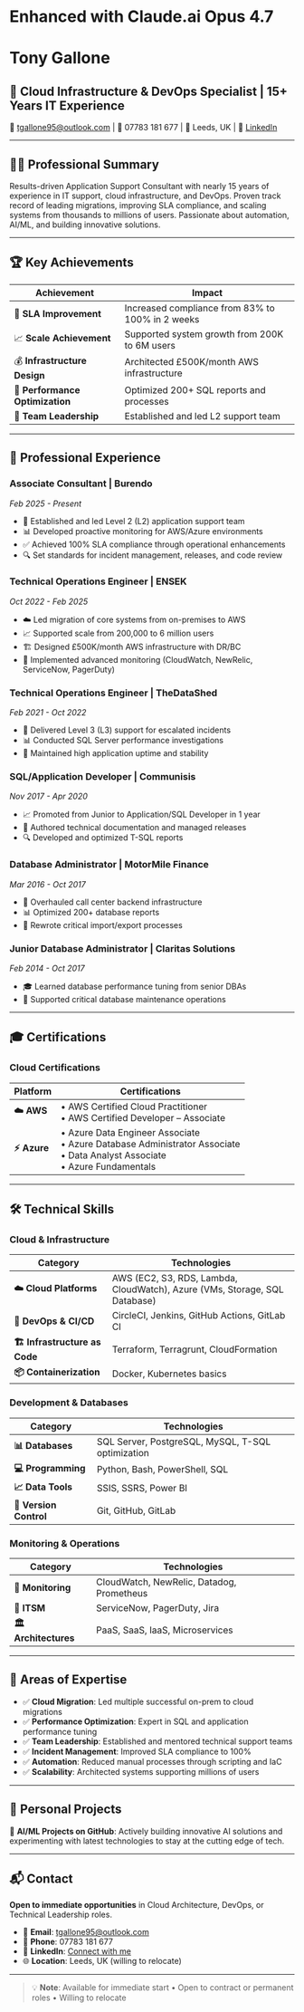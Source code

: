 # Enhanced with Claude.ai Opus 4.7

# Tony Gallone 
## 🚀 Cloud Infrastructure & DevOps Specialist | 15+ Years IT Experience

📧 tgallone95@outlook.com | 📱 07783 181 677 | 📍 Leeds, UK | 💼 [LinkedIn](https://www.linkedin.com/in/tonygallone288424a7/)

---

## 👨‍💻 Professional Summary

Results-driven Application Support Consultant with nearly 15 years of experience in IT support, cloud infrastructure, and DevOps. Proven track record of leading migrations, improving SLA compliance, and scaling systems from thousands to millions of users. Passionate about automation, AI/ML, and building innovative solutions.

---

## 🏆 Key Achievements

| Achievement | Impact |
|-------------|---------|
| 🎯 **SLA Improvement** | Increased compliance from 83% to 100% in 2 weeks |
| 📈 **Scale Achievement** | Supported system growth from 200K to 6M users |
| 💰 **Infrastructure Design** | Architected £500K/month AWS infrastructure |
| 🔧 **Performance Optimization** | Optimized 200+ SQL reports and processes |
| 👥 **Team Leadership** | Established and led L2 support team |

---

## 💼 Professional Experience

### **Associate Consultant** | Burendo
*Feb 2025 - Present*

- 🚀 Established and led Level 2 (L2) application support team
- 📊 Developed proactive monitoring for AWS/Azure environments
- ✅ Achieved 100% SLA compliance through operational enhancements
- 🔍 Set standards for incident management, releases, and code review

### **Technical Operations Engineer** | ENSEK
*Oct 2022 - Feb 2025*

- ☁️ Led migration of core systems from on-premises to AWS
- 📈 Supported scale from 200,000 to 6 million users
- 🏗️ Designed £500K/month AWS infrastructure with DR/BC
- 📡 Implemented advanced monitoring (CloudWatch, NewRelic, ServiceNow, PagerDuty)

### **Technical Operations Engineer** | TheDataShed
*Feb 2021 - Oct 2022*

- 🔧 Delivered Level 3 (L3) support for escalated incidents
- 📊 Conducted SQL Server performance investigations
- 🎯 Maintained high application uptime and stability

### **SQL/Application Developer** | Communisis
*Nov 2017 - Apr 2020*

- 📈 Promoted from Junior to Application/SQL Developer in 1 year
- 📝 Authored technical documentation and managed releases
- 🔍 Developed and optimized T-SQL reports

### **Database Administrator** | MotorMile Finance
*Mar 2016 - Oct 2017*

- 🔄 Overhauled call center backend infrastructure
- 📊 Optimized 200+ database reports
- 🔧 Rewrote critical import/export processes

### **Junior Database Administrator** | Claritas Solutions
*Feb 2014 - Oct 2017*

- 🎓 Learned database performance tuning from senior DBAs
- 🔧 Supported critical database maintenance operations

---

## 🎓 Certifications

### Cloud Certifications
| Platform | Certifications |
|----------|----------------|
| **☁️ AWS** | • AWS Certified Cloud Practitioner<br>• AWS Certified Developer – Associate |
| **⚡ Azure** | • Azure Data Engineer Associate<br>• Azure Database Administrator Associate<br>• Data Analyst Associate<br>• Azure Fundamentals |

---

## 🛠️ Technical Skills

### Cloud & Infrastructure
| Category | Technologies |
|----------|--------------|
| **☁️ Cloud Platforms** | AWS (EC2, S3, RDS, Lambda, CloudWatch), Azure (VMs, Storage, SQL Database) |
| **🔄 DevOps & CI/CD** | CircleCI, Jenkins, GitHub Actions, GitLab CI |
| **🏗️ Infrastructure as Code** | Terraform, Terragrunt, CloudFormation |
| **📦 Containerization** | Docker, Kubernetes basics |

### Development & Databases
| Category | Technologies |
|----------|--------------|
| **📊 Databases** | SQL Server, PostgreSQL, MySQL, T-SQL optimization |
| **💻 Programming** | Python, Bash, PowerShell, SQL |
| **📈 Data Tools** | SSIS, SSRS, Power BI |
| **🔧 Version Control** | Git, GitHub, GitLab |

### Monitoring & Operations
| Category | Technologies |
|----------|--------------|
| **📡 Monitoring** | CloudWatch, NewRelic, Datadog, Prometheus |
| **🎫 ITSM** | ServiceNow, PagerDuty, Jira |
| **🏛️ Architectures** | PaaS, SaaS, IaaS, Microservices |

---

## 🎯 Areas of Expertise

- ✅ **Cloud Migration**: Led multiple successful on-prem to cloud migrations
- ✅ **Performance Optimization**: Expert in SQL and application performance tuning
- ✅ **Team Leadership**: Established and mentored technical support teams
- ✅ **Incident Management**: Improved SLA compliance to 100%
- ✅ **Automation**: Reduced manual processes through scripting and IaC
- ✅ **Scalability**: Architected systems supporting millions of users

---

## 🚀 Personal Projects

🤖 **AI/ML Projects on GitHub**: Actively building innovative AI solutions and experimenting with latest technologies to stay at the cutting edge of tech.

---

## 📬 Contact

**Open to immediate opportunities** in Cloud Architecture, DevOps, or Technical Leadership roles.

- 📧 **Email**: tgallone95@outlook.com
- 📱 **Phone**: 07783 181 677
- 💼 **LinkedIn**: [Connect with me](https://www.linkedin.com/in/tonygallone288424a7/)
- 🌐 **Location**: Leeds, UK (willing to relocate)

---

> 💡 **Note**: Available for immediate start • Open to contract or permanent roles • Willing to relocate
